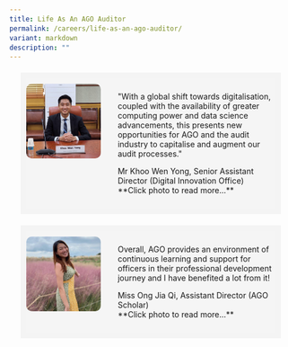 ```yaml
---
title: Life As An AGO Auditor
permalink: /careers/life-as-an-ago-auditor/
variant: markdown
description: ""
---
```

<style>
  .accordion {
   margin: 20px;
  }

  .accordion-item {
   display: none;
  }

  .accordion-label {
   background-color: #f4f4f4;
   padding: 10px;
   cursor: pointer;
   display: block;
   margin-bottom: 20px;
  }
	
	.accordion-content {
		margin-top: 20px;
	}

  .accordion-item:not(:checked)+.accordion-label+.accordion-content {
   display: none;
  }

  .accordion-item:checked+.accordion-label+.accordion-content {
   display: block;
  }

  .testimonial {
   display: flex;
   column-gap: 30px;
   padding: 10px 0;

   background-color: #f5f5f5;
  }

  .testimonial-image {
   width: 30%;
  }

  .testimonial-image img {
   width: 100%;
   border-radius: 10px;
  }

  .testimonial-content {
   flex: 1;
  }

  .testimonial-content i {
   font-style: italic;
  }
 </style>

  <div class="accordion">
   <input id="section1" class="accordion-item" type="checkbox">
   <label for="section1" class="accordion-label">
    <div class="testimonial">
     <div class="testimonial-image">
      <img src="/images/wen_yong_original.jpg" alt="Wen Yong" title="Wen Yong">
     </div>
     <div class="testimonial-content">
      <p>
       "With a global shift towards digitalisation, coupled with the availability of greater computing power and data
       science advancements, this presents new opportunities for AGO and the audit industry to capitalise and augment
       our audit processes."
      </p>
      <p>Mr Khoo Wen Yong, Senior Assistant Director (Digital Innovation Office)
<br>
**Click photo to read more...**</p>
     </div>
    </div>
   </label>
   <div class="accordion-content">
    <h4>Interesting Aspects as an Auditor</h4>
    <p>
     The role of an auditor is dynamic. It requires a range of skillsets from technical audit knowledge, strong writing
     and presentation skills, to data analytics capabilities. You will experience a change in environment and team
     composition approximately every 3 to 9 months depending on the types of audit engagements, and get to interact
     with officers at the Whole-of-Government level.
    </p>
    <p>
     One interesting aspect about being an auditor is that you get to understand and audit the processes in different
     Government Agencies. This helps to develop a macro view on how the Government operates, as well as to understand a
     wide range of processes that you would not get if you were to stay in a single role for extended period.
    </p>
    <p>
     Work in the Digital Innovation Office (DIO)
     From 2018 onwards, AGO started to embark on more data analytics and automation initiatives. As I had self-learned
     some programming skills (such as VBA and basic python), and worked on small scale automation projects, I was
     deployed to the Digital Innovation Office (DIO) to scale up such initiatives.
    </p>
    <p>
     Since then, DIO has up-skilled the general proficiency of our officers in data analytics and automation
     capabilities through courses, sharing sessions and on job trainings. We have also worked with audit teams to
     deploy a wide range of projects, involving data visualisation, robotic process automation, advanced data
     preparation and machine learning models. This has enabled our audit teams to streamline their processes, enjoy
     man-hour savings, and to provide a new dimension to our audits that was not possible through traditional audit
     steps.
    </p>
    <h4>Continuous learning and upskilling opportunity</h4>
    <p>
     AGO places high emphasis on continuous learning and professional development of our officers. I was given the
     opportunity to pursue a full-time Master of IT in Business (Analytics) from SMU in 2020, which allowed me to
     further hone my data science technical skills. Through the course, I covered programming and advanced concepts,
     such as text analytics, graph analytics and machine learning model development. I was able to work with audit
     teams to apply these concepts when I came back to AGO.
    </p>
    <h4>Overseas Exposure</h4>
    <p>
     AGO has periodic engagements with audit institutions from other countries. In September 2022, I was part of the
     delegation sent on a learning trip to the Board of Audit and Inspection of the Republic of Korea (BAI), to learn
     more about BAI’s digital and technological transformation strategy, including the IT systems developed by BAI and
     BAI’s manpower development plans.
    </p>
    <p>
     Through the trip, I got to better understand how the Koreans developed their data analytics system and electronic
     audit management system, and also took away key learning points that we could consider in our own initiatives.
     While there is a difference in language and culture, it was interesting to note that auditors still shared certain
     similar traits, such as professional scepticism and the need for independence in our reporting process.
    </p>
    <p>
     Looking back at the past 10 years in AGO, it has been a rewarding journey and I have never regretted my decision
     to join AGO. Looking forward to the exciting times ahead!
    </p>
   </div>
   <input id="section2" class="accordion-item" type="checkbox">
   <label for="section2" class="accordion-label">
    <div class="testimonial">
     <div class="testimonial-image">
      <img src="/images/jia_qi_2.jpg" alt="Ong Jia Qi" title="Ong Jia Qi">
     </div>
     <div class="testimonial-content">
      <p>Overall, AGO provides an environment of continuous learning and support for officers in their professional
       development journey and I have benefited a lot from it!</p>
      <p>Miss Ong Jia Qi, Assistant Director (AGO Scholar)
<br>
**Click photo to read more...**</p>
     </div>
    </div>
   </label>

   <div class="accordion-content">
    <h3>About AGO Auditing Service Scholarship</h3>
    <p>I chose to apply for the AGO Auditing Service Scholarship, as I was very drawn to the work and the mission that
     AGO prides itself on. My personal values resonated with that of AGO’s. Also, I have always wanted to join the
     public service when I was young, and wanted to be part of this greater mission in contributing back to the society.
    </p>
    <h4>Interesting Aspects as an Auditor</h4>
    <p>I have had the opportunity to audit different agencies and conduct different types of audits at AGO. Auditing
     different agencies allows me to understand things from a strategic perspective and gain an exposure to what
     different agencies does. Furthermore, there is no audit that is ever the same, which is something that challenges
     and propels me every day! Besides that, I also do enjoy working together in teams with my teammates, where everyone
     brings a different perspective to the discussion which makes our audit work interesting.</p>
    <p>Besides audit work, I was involved in the Enterprise Risk Management (ERM) project team whereby the team
     developed an ERM framework for AGO, as well as a risk assessment methodology for certain types of audits. Overall,
     it was a very meaningful experience for me, as I had always been very interested in learning such frameworks since
     university days. The project allowed the application of theoretical frameworks (COSO) into a real-life scenario,
     which in this case refers to AGO’s context. It is heartening to see how such a framework can potentially benefit us
     in the future, especially when we are operating in an increasingly challenging operating environment.</p>

    <h4>Attachment Opportunity</h4>
    <p>I had the opportunity to be attached to one of the private audit firms for 6 months, in their Technology, Media
     and Telecommunications sector. The experience thus far has been an eye-opening one, as I got to experience working
     in the private sector and understand their work culture and audit practices. I also had hands-on experience on
     their analytical tools and audit platform which I believe is relevant even in the public sector due to the rampant
     move towards more digitalization. In addition, skills such as project management and client management were some
     valuable lessons that I took away as well.</p>

    <h4>Professional Development and Upskilling</h4>
    <p>AGO prioritises on professional development for all officers. Asides from the foundation course that all new
     officers would go through, AGO sponsors professional certifications to allow officers to upskill themselves.</p>

    <p>Under AGO’s sponsorship, I have taken the Certified Internal Auditor Certification and am currently in progress
     of completing my Singapore Chartered Accountant Qualification. Besides these, AGO also launched the Skill-Up
     programme a few years back, whereby officers are encouraged to pursue courses outside of work, which is a good
     initiative for all AGO officers to broaden their perspectives and learn new skills. </p>
   </div>
  </div>
